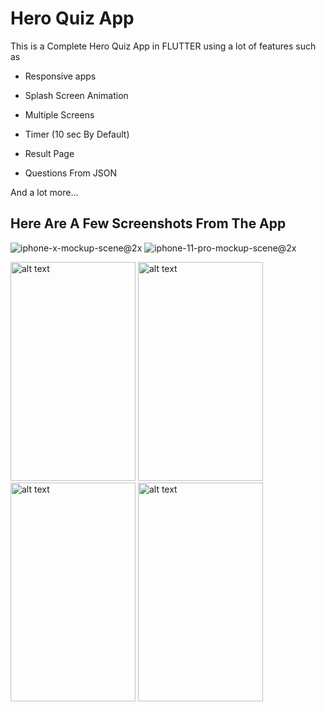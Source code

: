# Hero Quiz App
This is a Complete Hero Quiz App in FLUTTER using a lot of features such as

* Responsive apps

* Splash Screen Animation

* Multiple Screens

* Timer (10 sec By Default)

* Result Page

* Questions From JSON

And a lot more...

## Here Are A Few Screenshots From The App
![iphone-x-mockup-scene@2x](https://user-images.githubusercontent.com/75843138/102559265-02581880-4102-11eb-993a-7874adc2661d.png)
![iphone-11-pro-mockup-scene@2x](https://user-images.githubusercontent.com/75843138/102559270-07b56300-4102-11eb-91fd-99f37a4f3960.png)


<img src="https://user-images.githubusercontent.com/75843138/102559452-7bf00680-4102-11eb-8d15-fd4661bfd726.png" alt="alt text" width="200" height="350"> <img src="https://user-images.githubusercontent.com/75843138/102559455-7e526080-4102-11eb-9a25-28a48df73edd.png" alt="alt text" width="200" height="350"> <img src="https://user-images.githubusercontent.com/75843138/102559456-7eeaf700-4102-11eb-9a24-16ca2e79d254.png" alt="alt text" width="200" height="350"> <img src="https://user-images.githubusercontent.com/75843138/102559468-84e0d800-4102-11eb-9d00-c37179a64299.png" alt="alt text" width="200" height="350">

